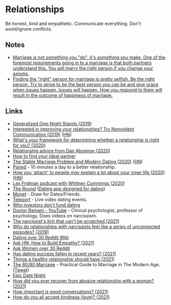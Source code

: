 # Relationships

Be honest, kind and empathetic. Communicate everything. Don't avoid/ignore conflicts.

## Notes

- [Marriage is not something you "do", it's something you make. One of the foremost requirements going in to a marriage is that both partners understand this. You will marry the right person if you change your axioms.](https://news.ycombinator.com/item?id=24260004)
- [Finding the "right" person for marriage is pretty selfish. Be the right person. Try to strive to be the best person you can be and give grace when issues happen. Issues will happen. How you respond to them will result in the outcome of happiness of marriage.](https://news.ycombinator.com/item?id=24260004)

## Links

- [Generalized One-Night Stands (2019)](http://sandymaguire.me/blog/one-night-stands/)
- [Interested in improving your relationships? Try Nonviolent Communication (2019)](https://www.clearerthinking.org/single-post/2019/03/06/Want-to-improve-your-relationships-Try-Nonviolent-Communication-1) ([HN](https://news.ycombinator.com/item?id=21263894))
- [What's your framework for determining whether a relationship is right for you? (2020)](https://twitter.com/eriktorenberg/status/1218264216689229826)
- [Relationship advice from Dan Abramov (2020)](https://twitter.com/dan_abramov/status/1224308095070896134)
- [How to find your ideal partner](https://twitter.com/KittyPlays/status/1087050463428587521)
- [The Stable Marriage Problem and Modern Dating (2020)](https://www.arvarik.com/the-stable-marriage-problem-and-modern-dating) ([HN](https://news.ycombinator.com/item?id=23771876))
- [Paired](https://www.getpaired.com/) - 10 minutes a day to a better relationship.
- [How you 'attach' to people may explain a lot about your inner life (2020)](https://www.theguardian.com/science/2020/jan/10/psychotherapy-childhood-mental-health) ([HN](https://news.ycombinator.com/item?id=23911813))
- [Lex Fridman podcast with Whitney Cummings (2020)](https://www.youtube.com/watch?v=7f6K1U6lH5Q)
- [The Round](https://www.jointheround.com/) ([Dating app designed for dating](https://jointheround.medium.com/the-only-dating-app-designed-for-dating-452fac461c90))
- [Monet](https://apps.apple.com/us/app/monet-draw-for-dates-friends/id1535020150) - Draw for Dates/Friends.
- [Teleport](https://www.teleport.us/) - Live video dating events.
- [Why investors don't fund dating](https://andrewchen.co/why-investors-dont-fund-dating/)
- [Doctor Ramani - YouTube](https://www.youtube.com/c/DoctorRamani/videos) - Clinical psychologist, professor of psychology. Does videos on narcissism.
- [The narcissist's itch that can't be scratched (2021)](https://www.youtube.com/watch?v=Vpb8hlpF_48)
- [Why do relationships with narcissists feel like a series of unconnected episodes? (2019)](https://www.youtube.com/watch?v=D7vLvSZEtTU)
- [Dating over 30 Reddit Wiki](https://www.reddit.com/r/datingoverthirty/wiki/index)
- [Ask HN: How to Build Empathy? (2021)](https://news.ycombinator.com/item?id=26523816)
- [Ask Women over 30 Reddit](https://www.reddit.com/r/AskWomenOver30/)
- [Has dating success fallen in recent years? (2021)](https://www.reddit.com/r/datingoverthirty/comments/me3yio/has_dating_success_fallen_in_recent_years/)
- [Things a healthy relationship should have (2021)](https://twitter.com/butchanarchy/status/1375833141647044610)
- [The 80/80 Marriage](https://www.8080marriage.com/) - Practical Guide to Marriage in The Modern Age. ([Tweet](https://twitter.com/emmabostian/status/1376760059439513603))
- [Epic Date Night](https://s3.amazonaws.com/kajabi-storefronts-production/sites/83868/themes/1735146/downloads/TuvA0yBxTHyWRjnJUcvV_Epic_Date_Night.pdf)
- [How did you ever recover from abusive relationship with a woman? (2021)](https://www.reddit.com/r/AskMen/comments/mgn543/how_did_you_ever_recover_from_abusive/)
- [How important is good conversations? (2021)](https://www.reddit.com/r/datingoverthirty/comments/mhtuk9/how_important_is_good_conversations/)
- [How do you all accept kindness (love)? (2021)](https://www.reddit.com/r/datingoverthirty/comments/mmut90/how_do_you_all_accept_kindness_love/)
